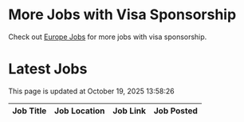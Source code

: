 # More Jobs with Visa Sponsorship

Check out [Europe Jobs](https://github.com/sureshparimi/europejobs#latest-jobs) for more jobs with visa sponsorship.

# Latest Jobs

This page is updated at October 19, 2025 13:58:26

| Job Title | Job Location | Job Link | Job Posted |
| --- | --- | --- | --- |
